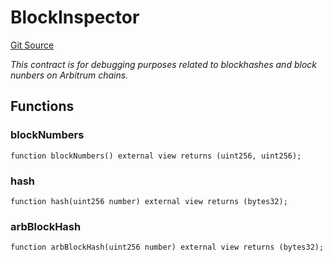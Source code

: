 # BlockInspector
[Git Source](https://github.com//PermissionlessGames/degen-casino/blob/1d66614c03b77a2ac9c755d8aaedde4eddf3a579/src/BlockInspector.sol)

*This contract is for debugging purposes related to blockhashes and block nunbers on Arbitrum chains.*


## Functions
### blockNumbers


```solidity
function blockNumbers() external view returns (uint256, uint256);
```

### hash


```solidity
function hash(uint256 number) external view returns (bytes32);
```

### arbBlockHash


```solidity
function arbBlockHash(uint256 number) external view returns (bytes32);
```

